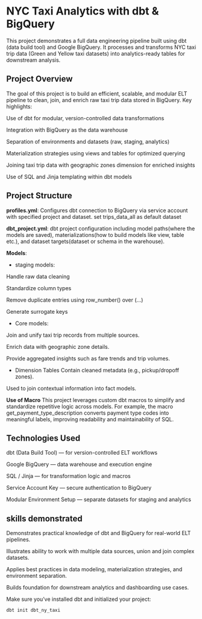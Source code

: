 # NYC Taxi Analytics with dbt & BigQuery

This project demonstrates a full data engineering pipeline built using dbt (data build tool) and Google BigQuery. It processes and transforms NYC taxi trip data (Green and Yellow taxi datasets) into analytics-ready tables for downstream analysis.

## Project Overview
The goal of this project is to build an efficient, scalable, and modular ELT pipeline to clean, join, and enrich raw taxi trip data stored in BigQuery. Key highlights:

Use of dbt for modular, version-controlled data transformations

Integration with BigQuery as the data warehouse

Separation of environments and datasets (raw, staging, analytics)

Materialization strategies using views and tables for optimized querying

Joining taxi trip data with geographic zones dimension for enriched insights

Use of SQL and Jinja templating within dbt models

## Project Structure
**profiles.yml**: Configures dbt connection to BigQuery via service account with specified project and dataset.
set trips_data_all as default dataset

**dbt_project.yml**: dbt project configuration including model paths(where the models are saved), materializations(how to build models like view, table etc.), and dataset targets(dataset or schema in the warehouse).

**Models**:
- staging models:

Handle raw data cleaning

Standardize column types

Remove duplicate entries using row_number() over (...)

Generate surrogate keys

- Core models:
  
Join and unify taxi trip records from multiple sources.

Enrich data with geographic zone details.

Provide aggregated insights such as fare trends and trip volumes.

- Dimension Tables
Contain cleaned metadata (e.g., pickup/dropoff zones).

Used to join contextual information into fact models.

**Use of Macro**
This project leverages custom dbt macros to simplify and standardize repetitive logic across models. For example, the macro get_payment_type_description converts payment type codes into meaningful labels, improving readability and maintainability of SQL.


## Technologies Used
dbt (Data Build Tool) — for version-controlled ELT workflows

Google BigQuery — data warehouse and execution engine

SQL / Jinja — for transformation logic and macros

Service Account Key — secure authentication to BigQuery

Modular Environment Setup — separate datasets for staging and analytics



## skills demonstrated 
Demonstrates practical knowledge of dbt and BigQuery for real-world ELT pipelines.

Illustrates ability to work with multiple data sources, union and join complex datasets.

Applies best practices in data modeling, materialization strategies, and environment separation.

Builds foundation for downstream analytics and dashboarding use cases.



Make sure you’ve installed dbt and initialized your project:

```dbt init dbt_ny_taxi```
